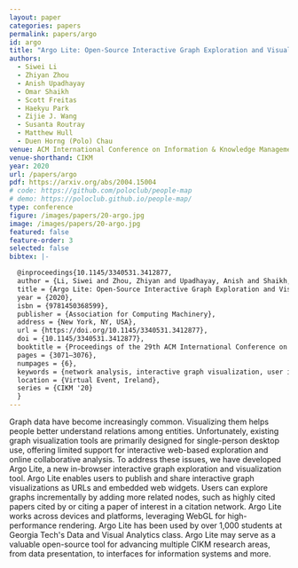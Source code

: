 ```yaml
---
layout: paper
categories: papers
permalink: papers/argo
id: argo
title: "Argo Lite: Open-Source Interactive Graph Exploration and Visualization in Browsers"
authors: 
  - Siwei Li
  - Zhiyan Zhou
  - Anish Upadhayay
  - Omar Shaikh
  - Scott Freitas
  - Haekyu Park
  - Zijie J. Wang
  - Susanta Routray
  - Matthew Hull
  - Duen Horng (Polo) Chau
venue: ACM International Conference on Information & Knowledge Management
venue-shorthand: CIKM
year: 2020
url: /papers/argo
pdf: https://arxiv.org/abs/2004.15004
# code: https://github.com/poloclub/people-map
# demo: https://poloclub.github.io/people-map/
type: conference
figure: /images/papers/20-argo.jpg
image: /images/papers/20-argo.jpg
featured: false
feature-order: 3
selected: false
bibtex: |-

  @inproceedings{10.1145/3340531.3412877,
  author = {Li, Siwei and Zhou, Zhiyan and Upadhayay, Anish and Shaikh, Omar and Freitas, Scott and Park, Haekyu and Wang, Zijie J. and Routray, Susanta and Hull, Matthew and Chau, Duen Horng},
  title = {Argo Lite: Open-Source Interactive Graph Exploration and Visualization in Browsers},
  year = {2020},
  isbn = {9781450368599},
  publisher = {Association for Computing Machinery},
  address = {New York, NY, USA},
  url = {https://doi.org/10.1145/3340531.3412877},
  doi = {10.1145/3340531.3412877},
  booktitle = {Proceedings of the 29th ACM International Conference on Information & Knowledge Management},
  pages = {3071–3076},
  numpages = {6},
  keywords = {network analysis, interactive graph visualization, user interface design},
  location = {Virtual Event, Ireland},
  series = {CIKM '20}
  }
---
```


Graph data have become increasingly common. Visualizing them helps people better understand relations among entities. Unfortunately, existing graph visualization tools are primarily designed for single-person desktop use, offering limited support for interactive web-based exploration and online collaborative analysis. To address these issues, we have developed Argo Lite, a new in-browser interactive graph exploration and visualization tool. Argo Lite enables users to publish and share interactive graph visualizations as URLs and embedded web widgets. Users can explore graphs incrementally by adding more related nodes, such as highly cited papers cited by or citing a paper of interest in a citation network. Argo Lite works across devices and platforms, leveraging WebGL for high-performance rendering. Argo Lite has been used by over 1,000 students at Georgia Tech's Data and Visual Analytics class. Argo Lite may serve as a valuable open-source tool for advancing multiple CIKM research areas, from data presentation, to interfaces for information systems and more.
